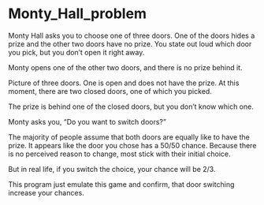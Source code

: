 # Monty_Hall_problem

Monty Hall asks you to choose one of three doors. One of the doors hides a prize and the other two doors have no prize. You state out loud which door you pick, but you don’t open it right away.

Monty opens one of the other two doors, and there is no prize behind it.

Picture of three doors. One is open and does not have the prize.
At this moment, there are two closed doors, one of which you picked.

The prize is behind one of the closed doors, but you don’t know which one.

Monty asks you, “Do you want to switch doors?”

The majority of people assume that both doors are equally like to have the prize. 
It appears like the door you chose has a 50/50 chance. 
Because there is no perceived reason to change, most stick with their initial choice.

But in real life, if you switch the choice, your chance will be 2/3.

This program just emulate this game and confirm, that door switching increase your chances.

